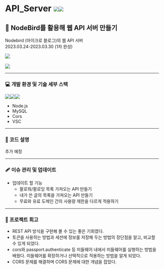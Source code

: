 # API_Server <img src="https://img.shields.io/badge/Node.js-339933?style=for-the-badge&logo=Node.js&logoColor=white"><img src="https://img.shields.io/badge/MySQL-4479A1?style=for-the-badge&logo=MySQL&logoColor=white">
## :tada: NodeBird를 활용해 웹 API 서버 만들기

Nodebird (마이크로 블로그)의 웹 API 서버<br>
2023.03.24-2023.03.30 (1차 완성) <br>

<img src="https://user-images.githubusercontent.com/119637883/228714409-5fb4d9ff-49e8-4e35-ac83-e835b484a80d.PNG"/> <br><br>
<img src="https://user-images.githubusercontent.com/119637883/228714470-1cbecd6c-a727-4932-8698-992ec1b21909.PNG"/>

***

### :computer: 개발 환경 및 기술 세부 스택
<img src="https://img.shields.io/badge/Node.js-339933?style=for-the-badge&logo=Node.js&logoColor=white"><img src="https://img.shields.io/badge/MySQL-4479A1?style=for-the-badge&logo=MySQL&logoColor=white"><img src="https://img.shields.io/badge/Visual Studio Code-007ACC?style=for-the-badge&logo=Visual Studio Code&logoColor=white">

* Node.js
* MySQL
* Cors
* VSC

***

### :bookmark: 코드 설명
추가 예정

***

### :adhesive_bandage: 이슈 관리 및 업데이트
* 업데이트 할 기능
  * 팔로워/팔로잉 목록 가져오는 API 만들기
  * 내가 쓴 글의 목록을 가져오는 API 만들기
  * 무료와 유료 도메인 간의 사용량 제한을 다르게 적용하기

***

### :bell: 프로젝트 회고
* REST API 방식을 구현해 볼 수 있는 좋은 기회였다.
* 토큰을 사용하는 방법과 세션에 정보를 저장해 두는 방법의 장단점을 알고, 비교할 수 있게 되었다.
* cors와 passport.authenticate 등 미들웨어 내에서 미들웨어를 실행하는 방법을 배웠다. 미들웨어를 확장하거나 선택적으로 적용하는 방법을 알게 되었다.
* CORS 문제를 해결하며 CORS 문제에 대한 개념을 잡았다.
